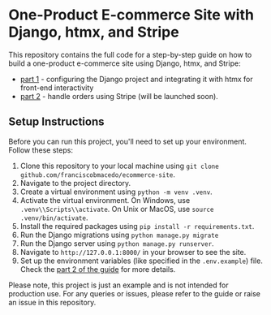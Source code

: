 # One-Product E-commerce Site with Django, htmx, and Stripe

This repository contains the full code for a step-by-step guide on how to build a one-product e-commerce site using Django, htmx, and Stripe:

- [part 1](https://blog.appsignal.com/2024/08/28/build-a-one-product-shop-with-the-python-django-framework-and-htmx.html) - configuring the Django project and integrating it with htmx for front-end interactivity
- [part 2]() - handle orders using Stripe (will be launched soon).

## Setup Instructions

Before you can run this project, you'll need to set up your environment. Follow these steps:

1. Clone this repository to your local machine using `git clone github.com/franciscobmacedo/ecommerce-site`.
2. Navigate to the project directory.
3. Create a virtual environment using `python -m venv .venv`.
4. Activate the virtual environment. On Windows, use `.venv\\Scripts\\activate`. On Unix or MacOS, use `source .venv/bin/activate`.
5. Install the required packages using `pip install -r requirements.txt`.
6. Run the Django migrations using `python manage.py migrate`
7. Run the Django server using `python manage.py runserver`.
8. Navigate to `http://127.0.0.1:8000/` in your browser to see the site.
9. Set up the environment variables (like specified in the `.env.example`) file. Check the [part 2 of the guide]() for more details.

Please note, this project is just an example and is not intended for production use. For any queries or issues, please refer to the guide or raise an issue in this repository.
